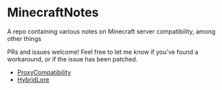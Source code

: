 # MinecraftNotes

A repo containing various notes on Minecraft server compatibility, among other things

PRs and issues welcome! Feel free to let me know if you've found a workaround, or if the issue has been patched.

- [ProxyCompatibility](https://github.com/p0t4t0sandwich/MinecraftNotes/blob/main/ProxyCompatibility.md)
- [HybridLore](https://github.com/p0t4t0sandwich/MinecraftNotes/blob/main/ServerSoftwareLore.md)
